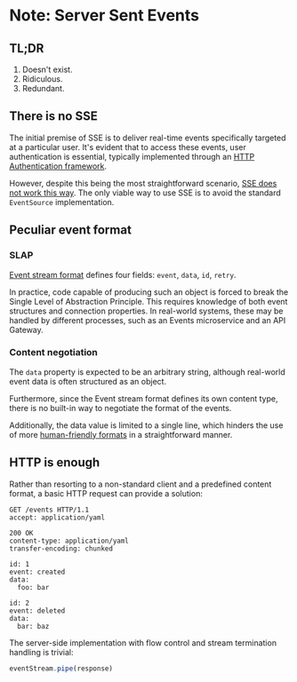 # Note: Server Sent Events

## TL;DR

1. Doesn't exist.
2. Ridiculous.
3. Redundant.

## There is no SSE

The initial premise of SSE is to deliver real-time events specifically targeted at a particular user. It's evident that
to access these events, user authentication is essential, typically implemented through
an [HTTP Authentication framework](https://datatracker.ietf.org/doc/html/rfc2617).

However, despite this being the most straightforward
scenario, [SSE does not work this way](https://github.com/whatwg/html/issues/2177). The only viable way to use SSE is
to avoid the standard `EventSource` implementation.

## Peculiar event format

### SLAP

[Event stream format](https://developer.mozilla.org/en-US/docs/Web/API/Server-sent_events/Using_server-sent_events#event_stream_format)
defines four fields: `event`, `data`, `id`, `retry`.

In practice, code capable of producing such an object is forced to break the Single Level of Abstraction Principle. This
requires knowledge of both event structures and connection properties. In real-world systems, these may be handled by
different processes, such as an Events microservice and an API Gateway.

### Content negotiation

The `data` property is expected to be an arbitrary string, although real-world event data is often structured as an
object.

Furthermore, since the Event stream format defines its own content type, there is no built-in way to negotiate the
format of the events.

Additionally, the data value is limited to a single line, which hinders the use of
more [human-friendly formats](https://yaml.org) in a straightforward manner.

## HTTP is enough

Rather than resorting to a non-standard client and a predefined content format, a basic HTTP request can provide a
solution:

```http
GET /events HTTP/1.1
accept: application/yaml
```

```
200 OK
content-type: application/yaml
transfer-encoding: chunked

id: 1
event: created
data:
  foo: bar

id: 2
event: deleted
data:
  bar: baz
```

The server-side implementation with flow control and stream termination handling is trivial:

```javascript
eventStream.pipe(response)
```
